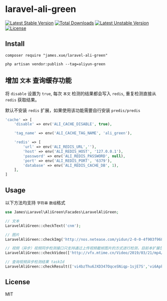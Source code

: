 # laravel-ali-green

[![Latest Stable Version](https://poser.pugx.org/james.xue/laravel-ali-green/v/stable.svg)](https://packagist.org/packages/james.xue/laravel-ali-green)
[![Total Downloads](https://poser.pugx.org/james.xue/laravel-ali-green/downloads.svg)](https://packagist.org/packages/james.xue/laravel-ali-green)
[![Latest Unstable Version](https://poser.pugx.org/james.xue/laravel-ali-green/v/unstable.svg)](https://packagist.org/packages/james.xue/laravel-ali-green)
[![License](https://poser.pugx.org/james.xue/laravel-ali-green/license.svg)](https://packagist.org/packages/james.xue/laravel-ali-green)

## Install

```shell
composer require "james.xue/laravel-ali-green"

php artisan vendor:publish --tag=aliyun-green
```

## 增加 `文本` 查询缓存功能

将 `disable` 设置为 `true`, 每次 `本文` 检测的结果都会写入 `redis`, 重复检测直接从 `redis` 获取结果。

默认不安装 `redis` 扩展，如果使用该功能需要自行安装 `predis/predis`

```php
'cache' => [
    'disable' => env('ALI_CACHE_DISABLE', true),

    'tag_name' => env('ALI_CACHE_TAG_NAME', 'ali_green'),

    'redis' => [
        'url' => env('ALI_REDIS_URL',''),
        'host' => env('ALI_REDIS_HOST', '127.0.0.1'),
        'password' => env('ALI_REDIS_PASSWORD', null),
        'port' => env('ALI_REDIS_PORT', '6379'),
        'database' => env('ALI_REDIS_CACHE_DB', 1),
    ],
]
```

## Usage

以下方法均支持 `字符串` `数组`格式

```php
use James\Laravel\AliGreen\Facades\LaravelAliGreen;

// 文本
LaravelAliGreen::checkText('cnm');

// 图片
LaravelAliGreen::checkImg('http://nos.netease.com/yidun/2-0-0-4f903f968e6849d3930ef0f50af74fc2.jpg');

// 视频（异步）视频同步检测接口只支持通过上传视频截帧图片的方式进行检测，目前本扩展包不支持同步
LaravelAliGreen::checkVideo(['http://vfx.mtime.cn/Video/2019/03/21/mp4/190321153853126488.mp4','http://vfx.mtime.cn/Video/2019/03/19/mp4/190319222227698228.mp4']);

// 查询视频异步检测结果 taskId
LaravelAliGreen::checkResult(['vi4bzThu6JXD347OqceSNiqp-1sjE7S','vi6Apksz3BbCg56RtbnAUpzm-1sjE7S']); 
```

## License

MIT
